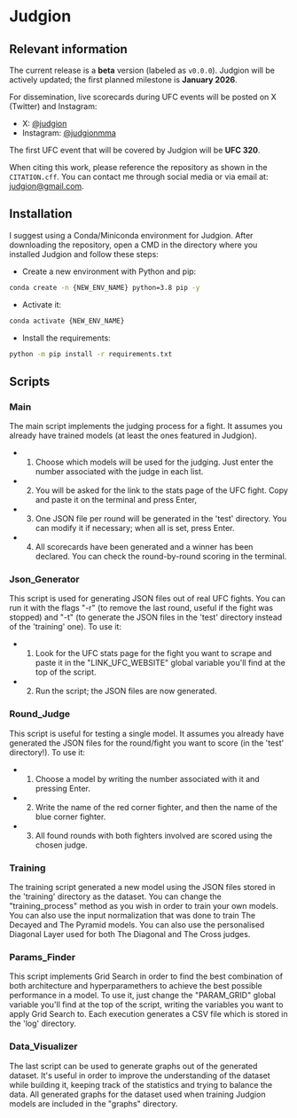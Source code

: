 # Judgion

## Relevant information

The current release is a **beta** version (labeled as `v0.0.0`). Judgion will be actively updated; the first planned milestone is **January 2026**.

For dissemination, live scorecards during UFC events will be posted on X (Twitter) and Instagram:
- X: [@judgion](https://x.com/judgion)
- Instagram: [@judgionmma](https://instagram.com/judgionmma)

The first UFC event that will be covered by Judgion will be **UFC 320**.

When citing this work, please reference the repository as shown in the `CITATION.cff`. You can contact me through social media or via email at: [judgion@gmail.com](mailto:judgion@gmail.com).


## Installation

I suggest using a Conda/Miniconda environment for Judgion. After downloading the repository, open a CMD in the directory where you installed Judgion and follow these steps:

- Create a new environment with Python and pip:

```cmd
conda create -n {NEW_ENV_NAME} python=3.8 pip -y
```

- Activate it:

```cmd
conda activate {NEW_ENV_NAME}
```

- Install the requirements:

```cmd
python -m pip install -r requirements.txt
```

## Scripts

### Main

The main script implements the judging process for a fight. It assumes you already have trained models (at least the ones featured in Judgion). 

- 1. Choose which models will be used for the judging. Just enter the number associated with the judge in each list. 

- 2. You will be asked for the link to the stats page of the UFC fight. Copy and paste it on the terminal and press Enter,

- 3. One JSON file per round will be generated in the 'test' directory. You can modify it if necessary; when all is set, press Enter.

- 4. All scorecards have been generated and a winner has been declared. You can check the round-by-round scoring in the terminal.

### Json_Generator

This script is used for generating JSON files out of real UFC fights. You can run it with the flags "-r" (to remove the last round, useful if the fight was stopped) and "-t" (to generate the JSON files in the 'test' directory instead of the 'training' one). To use it:

- 1. Look for the UFC stats page for the fight you want to scrape and paste it in the "LINK_UFC_WEBSITE" global variable you'll find at the top of the script.

- 2. Run the script; the JSON files are now generated.

### Round_Judge

This script is useful for testing a single model. It assumes you already have generated the JSON files for the round/fight you want to score (in the 'test' directory!). To use it:

- 1. Choose a model by writing the number associated with it and pressing Enter.

- 2. Write the name of the red corner fighter, and then the name of the blue corner fighter. 

- 3. All found rounds with both fighters involved are scored using the chosen judge.

### Training

The training script generated a new model using the JSON files stored in the 'training' directory as the dataset. You can change the "training_process" method as you wish in order to train your own models. You can also use the input normalization that was done to train The Decayed and The Pyramid models. You can also use the personalised Diagonal Layer used for both The Diagonal and The Cross judges.

### Params_Finder

This script implements Grid Search in order to find the best combination of both architecture and hyperparamethers to achieve the best possible performance in a model. To use it, just change the "PARAM_GRID" global variable you'll find at the top of the script, writing the variables you want to apply Grid Search to. Each execution generates a CSV file which is stored in the 'log' directory.

### Data_Visualizer

The last script can be used to generate graphs out of the generated dataset. It's useful in order to improve the understanding of the dataset while building it, keeping track of the statistics and trying to balance the data. All generated graphs for the dataset used when training Judgion models are included in the "graphs" directory.